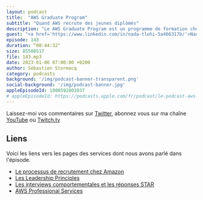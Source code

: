 ```yaml
---
layout: podcast
title:  "AWS Graduate Program"
subtitle: "Quand AWS recrute des jeunes diplômés"
description: "Le AWS Graduate Program est un programme de formation chez AWS à destination des jeunes diplômés. Nous vous engageons en CDI et vous formons sur les technologies du cloud. Après un an de formation, vous vous retrouvez à travailler sur des projets pour nos client. Dans cet épisode, nous parlons de ce programme avec Nada qui vient de le terminer. Comment se faire engager ? Quel est le parcours de formation ? Quelles sont les missions ou projets sur lesquels vous travaillez après ? Quelles sont les possibilités d'evolution de carrière ?"
guest: "<a href='https://www.linkedin.com/in/nada-tlohi-5a466317b/'>Nada Tlohi</a>, Cloud Infrastructure Architect, AWS"
episode: 143
duration: “00:44:32"
size: 85508517
file: 143.mp3
date: 2023-01-06 07:00:00 +0200
author: Sébastien Stormacq
category: podcasts
background: '/img/podcast-banner-transparent.png'
social-background: '/img/podcast-banner.jpg'
appleEpisodeId: 1000592801037
# appleEpisodeId: https://podcasts.apple.com/fr/podcast/le-podcast-aws-en-français/id1452118442
---
```


Laissez-moi vos commentaires sur [Twitter](https://twitter.com/sebsto), abonnez vous sur ma chaîne [YouTube](https://www.youtube.com/sebsto) ou [Twitch.tv](https://www.twitch.tv/sebAWS)

## Liens

Voici les liens vers les pages des services dont nous avons parlé dans l'épisode.

- [Le processus de recrutement chez Amazon](https://www.amazon.jobs/en/landing_pages/INTERVIEWING-AT-AMAZON)
- [Les Leadership Principles](https://www.amazon.jobs/content/en/our-workplace/leadership-principles)
- [Les interviews comportementales et les réponses STAR](https://www.amazon.jobs/en/landing_pages/in-person-interview)
- [AWS Professional Services](https://aws.amazon.com/professional-services/)